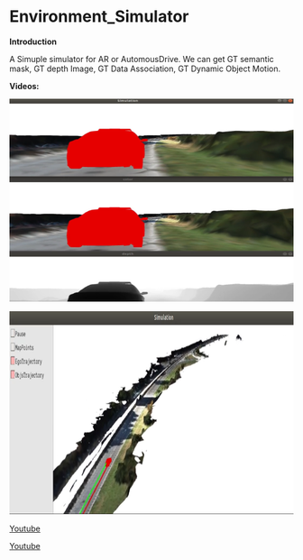 # Environment_Simulator
**Introduction**

A Simuple simulator for AR or AutomousDrive. We can get GT semantic mask, GT depth Image, GT Data Association, GT Dynamic Object Motion. 

**Videos:**

<p align="left">
  <img src="Simulation_First_Perspective.png" width = "530" height = "360" />
</p>

<p align="left">
  <img src="Simulation_Global_Perspective.png" width = "530" height = "360" />
</p>

[Youtube](https://www.youtube.com/watch?v=OEHs7wQFf0Q)

[Youtube](https://www.youtube.com/watch?v=Tzo2XHA66Mw)
